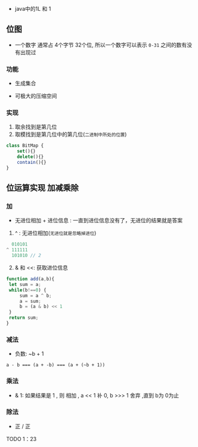 - java中的1L 和 1
## 位图

- 一个数字 通常占 4个字节 32个位, 所以一个数字可以表示 `0-31` 之间的数有没有出现过

### 功能

- 生成集合

- 可极大的压缩空间

### 实现

1. 取余找到是第几位
2. 取模找到是第几位中的第几位(`二进制中所处的位置`)

```js
class BitMap {
    set(){}
    delete(){}
    contain(){}
}
```

## 位运算实现 加减乘除

### 加

- 无进位相加 + 进位信息 : 一直到进位信息没有了，无进位的结果就是答案

1. ^ : 无进位相加(`无进位就是忽略掉进位`)

```js
  010101
^ 111111 
  101010 // 2
```
2. & 和 <<: 获取进位信息

```js
function add(a,b){
 let sum = a;
 while(b!==0) {
     sum = a ^ b;
     a = sum;
     b = (a & b) << 1
 }
 return sum;
}
```

### 减法

- 负数: ~b + 1

```shell
a - b === (a + -b) === (a + (~b + 1))
```
### 乘法

- & 1: 如果结果是 1 , 则 相加 , a << 1 补 0, b >>> 1 舍弃 ,直到 b为 0为止

### 除法

- 正 / 正

TODO
1：23


